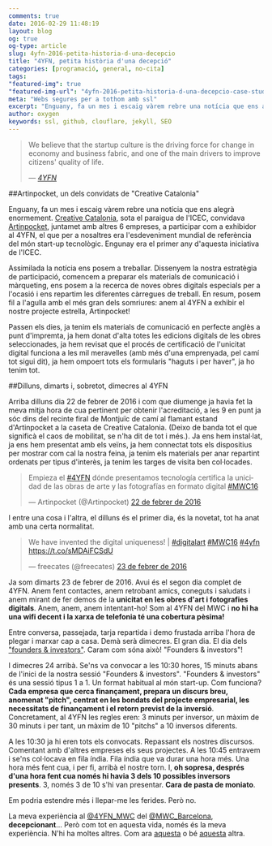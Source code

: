 ```yaml
---
comments: true
date: 2016-02-29 11:48:19
layout: blog
og: true
og-type: article
slug: 4yfn-2016-petita-historia-d-una-decepcio
title: "4YFN, petita història d'una decepció"
categories: [programació, general, no-cita]
tags:
"featured-img": true
"featured-img-url": "4yfn-2016-petita-historia-d-una-decepcio-case-study.png"
meta: "Webs segures per a tothom amb ssl"
excerpt: "Enguany, fa un mes i escaig vàrem rebre una notícia que ens alegrà enormement. Creative Catalonia, sota el paraigua de l'ICEC, convidava Artinpocket, juntamet amb altres 6 empreses, a participar com a exhibidor al 4YFN, el que per a nosaltres era l'esdeveniment mundial de referència del món start-up tecnològic."
author: oxygen
keywords: ssl, github, clouflare, jekyll, SEO
---
```


>We believe that the startup culture is the driving force for change in economy and business fabric, and one of the main drivers to improve citizens' quality of life.<footer>&mdash; <cite><a href="{{ page.url }}" title="{{ page.title }}">4YFN</a></cite></footer>


##Artinpocket, un dels convidats de "Creative Catalonia"

Enguany, fa un mes i escaig vàrem rebre una notícia que ens alegrà enormement. [Creative Catalonia](http://www.creativecatalonia.cat/web/sites/default/files/Booklet_4YFN_2016.pdf), sota el paraigua de l'ICEC, convidava [Artinpocket](http://www.artinpocket.cat/), juntamet amb altres 6 empreses, a participar com a exhibidor al 4YFN, el que per a nosaltres era l'esdeveniment mundial de referència del món start-up tecnològic. Engunay era el primer any d'aquesta iniciativa de l'ICEC.

Assimilada la notícia ens posem a treballar. Dissenyem la nostra estratègia de participació, comencem a preparar els materials de comunicació i màrqueting, ens posem a la recerca de noves obres digitals especials per a l'ocasió i ens repartim les diferentes càrregues de treball. En resum, posem fil a l'agulla amb el més gran dels somriures: anem al 4YFN a exhibir el nostre projecte estrella, Artinpocket!

Passen els dies, ja tenim els materials de comunicació en perfecte anglès a punt d'impremta, ja hem donat d'alta totes les edicions digitals de les obres seleccionades, ja hem revisat que el procés de certificació de l'unicitat digital funciona a les mil meravelles (amb més d'una emprenyada, pel camí tot sigui dit), ja hem ompoert tots els formularis "haguts i per haver", ja ho tenim tot.

##Dilluns, dimarts i, sobretot, dimecres al 4YFN

Arriba dilluns dia 22 de febrer de 2016 i com que diumenge ja havia fet la meva mitja hora de cua pertinent per obtenir l'acreditació, a les 9 en punt ja sóc dins del recinte firal de Montjuïc de camí al flamant estand d'Artinpocket a la caseta de Creative Catalonia. (Deixo de banda tot el que significà el caos de mobilitat, se n'ha dit de tot i més.). Ja ens hem instal·lat, ja ens hem presentat amb els veïns, ja hem connectat tots els dispositius per mostrar com cal la nostra feina, ja tenim els materials per anar repartint ordenats per tipus d'interès, ja tenim les targes de visita ben col·locades.

<blockquote class="twitter-tweet" data-lang="ca"><p lang="es" dir="ltr">Empieza el <a href="https://twitter.com/hashtag/4YFN?src=hash">#4YFN</a> dónde presentamos tecnología certifica la unicidad de las obras de arte y las fotografías en formato digital <a href="https://twitter.com/hashtag/MWC16?src=hash">#MWC16</a></p>&mdash; Artinpocket (@Artinpocket) <a href="https://twitter.com/Artinpocket/status/701695530154520577">22 de febrer de 2016</a></blockquote>
<script async src="//platform.twitter.com/widgets.js" charset="utf-8"></script>

I entre una cosa i l'altra, el dilluns és el primer dia, és la novetat, tot ha anat amb una certa normalitat.

<blockquote class="twitter-tweet" data-lang="ca"><p lang="en" dir="ltr">We have invented the digital uniqueness! | <a href="https://twitter.com/hashtag/digitalart?src=hash">#digitalart</a> <a href="https://twitter.com/hashtag/MWC16?src=hash">#MWC16</a> <a href="https://twitter.com/hashtag/4yfn?src=hash">#4yfn</a> <a href="https://t.co/sMDAiFCSdU">https://t.co/sMDAiFCSdU</a></p>&mdash; freecates (@freecates) <a href="https://twitter.com/freecates/status/702065210761281536">23 de febrer de 2016</a></blockquote>
<script async src="//platform.twitter.com/widgets.js" charset="utf-8"></script>

Ja som dimarts 23 de febrer de 2016. Avui és el segon dia complet de 4YFN. Anem fent contactes, anem retrobant amics, coneguts i saludats i anem mirant de fer demos de la **unicitat en les obres d'art i fotografies digitals**. Anem, anem, anem intentant-ho! Som al 4YFN del MWC i **no hi ha una wifi decent i la xarxa de telefonia té una cobertura pèsima!** 

Entre conversa, passejada, tarja repartida i demo frustada arriba l'hora de plegar i marxar cap a casa. Demà serà dimecres. El gran dia. El dia dels ["founders & investors"](https://4yfn.com/foundersandinvestors). Caram com sóna això! "Founders & investors"!

I dimecres 24 arribà. Se'ns va convocar a les 10:30 hores, 15 minuts abans de l'inici de la nostra sessió "Founders & investors". "Founders & investors" és una sessió tipus 1 a 1. Un format habitual al món start-up. Com funciona? **Cada empresa que cerca finançament, prepara un discurs breu, anomenat "pitch", centrat en les bondats del projecte empresarial, les necessitats de finançament i el retorn previst de la inversió**. Concretament, al 4YFN les regles eren: 3 minuts per inversor, un màxim de 30 minuts i per tant, un màxim de 10 "pitchs" a 10 inversos diferents.

A les 10:30 ja hi eren tots els convocats. Repassant els nostres discursos. Comentant amb d'altres empreses els seus projectes. A les 10:45 entravem i se'ns col·locava en fila índia. Fila índia que va durar una hora més. Una hora més fent cua, i per fi, arribà el nostre torn. I, **oh sopresa, després d'una hora fent cua només hi havia 3 dels 10 possibles inversors presents**. 3, només 3 de 10 s'hi van presentar. **Cara de pasta de moniato**.

Em podria estendre més i llepar-me les ferides. Però no.

La meva experiència al [@4YFN_MWC](https://twitter.com/4YFN_MWC) del [@MWC_Barcelona](https://twitter.com/MWC_Barcelona), **decepcionant**... Però com tot en aquesta vida, només és la meva experiència. N'hi ha moltes altres. Com ara [aquesta](http://dauapps.com/cronica-i-reflexions-del-4yfn-2016/) o bé [aquesta](http://www.ara.cat/opinio/que-no-del-al-MWC_0_1531046915.html) altra.